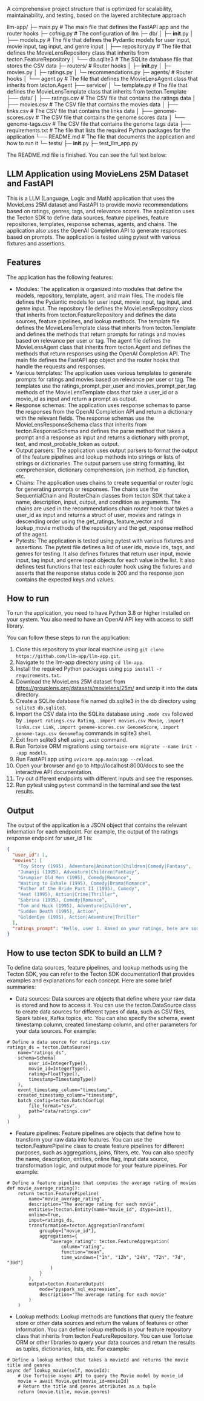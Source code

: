 A comprehensive project structure that is optimized for scalability, maintainability, and testing, based on the layered architecture approach


llm-app/
├─ main.py # The main file that defines the FastAPI app and the router hooks
├─ cofnig.py # The configuration of llm
├─ db/
│   ├─ __init__.py
│   ├── models.py # The file that defines the Pydantic models for user input, movie input, tag input, and genre input
│   ├── repository.py # The file that defines the MovieLensRepository class that inherits from tecton.FeatureRepository
│   └── db.sqlite3 # The SQLite database file that stores the CSV data
├─ routers/ # Router hooks
│   ├─ __init__.py
│   ├─ movies.py
│   ├─ ratings.py
│   └─ recommendations.py
├─ agents/ # Router hooks
│   └── agent.py # The file that defines the MovieLensAgent class that inherits from tecton.Agent
├── service/
│   └─ template.py # The file that defines the MovieLensTemplate class that inherits from tecton.Template
├── data/
│   ├── ratings.csv # The CSV file that contains the ratings data
│   ├── movies.csv # The CSV file that contains the movies data
│   ├── links.csv # The CSV file that contains the links data
│   ├── genome-scores.csv # The CSV file that contains the genome scores data
│   └── genome-tags.csv # The CSV file that contains the genome tags data
├── requirements.txt # The file that lists the required Python packages for the application
└── README.md # The file that documents the application and how to run it
└─ tests/
    ├─ __init__.py
    ├─ test_llm_app.py

The README.md file is finished. You can see the full text below:

## LLM Application using MovieLens 25M Dataset and FastAPI

This is a LLM (Language, Logic and Math) application that uses the MovieLens 25M dataset and FastAPI to provide movie recommendations based on ratings, genres, tags, and relevance scores. The application uses the Tecton SDK to define data sources, feature pipelines, feature repositories, templates, response schemas, agents, and chains. The application also uses the OpenAI Completion API to generate responses based on prompts. The application is tested using pytest with various fixtures and assertions.

## Features

The application has the following features:

- Modules: The application is organized into modules that define the models, repository, template, agent, and main files. The models file defines the Pydantic models for user input, movie input, tag input, and genre input. The repository file defines the MovieLensRepository class that inherits from tecton.FeatureRepository and defines the data sources, feature pipelines, and lookup methods. The template file defines the MovieLensTemplate class that inherits from tecton.Template and defines the methods that return prompts for ratings and movies based on relevance per user or tag. The agent file defines the MovieLensAgent class that inherits from tecton.Agent and defines the methods that return responses using the OpenAI Completion API. The main file defines the FastAPI app object and the router hooks that handle the requests and responses.
- Various templates: The application uses various templates to generate prompts for ratings and movies based on relevance per user or tag. The templates use the ratings_prompt_per_user and movies_prompt_per_tag methods of the MovieLensTemplate class that take a user_id or a movie_id as input and return a prompt as output.
- Response schemas: The application uses response schemas to parse the responses from the OpenAI Completion API and return a dictionary with the relevant fields. The response schemas use the MovieLensResponseSchema class that inherits from tecton.ResponseSchema and defines the parse method that takes a prompt and a response as input and returns a dictionary with prompt, text, and most_probable_token as output.
- Output parsers: The application uses output parsers to format the output of the feature pipelines and lookup methods into strings or lists of strings or dictionaries. The output parsers use string formatting, list comprehension, dictionary comprehension, join method, zip function, etc.
- Chains: The application uses chains to create sequential or router logic for generating prompts or responses. The chains use the SequentialChain and RouterChain classes from tecton SDK that take a name, description, input, output, and condition as arguments. The chains are used in the recommendations chain router hook that takes a user_id as input and returns a struct of user, movies and ratings in descending order using the get_ratings_feature_vector and lookup_movie methods of the repository and the get_response method of the agent.
- Pytests: The application is tested using pytest with various fixtures and assertions. The pytest file defines a list of user ids, movie ids, tags, and genres for testing. It also defines fixtures that return user input, movie input, tag input, and genre input objects for each value in the list. It also defines test functions that test each router hook using the fixtures and asserts that the response status code is 200 and the response json contains the expected keys and values.

## How to run

To run the application, you need to have Python 3.8 or higher installed on your system. You also need to have an OpenAI API key with access to skiff library.

You can follow these steps to run the application:

1. Clone this repository to your local machine using `git clone https://github.com/llm-app/llm-app.git`.
2. Navigate to the llm-app directory using `cd llm-app`.
3. Install the required Python packages using `pip install -r requirements.txt`.
4. Download the MovieLens 25M dataset from https://grouplens.org/datasets/movielens/25m/ and unzip it into the data directory.
5. Create a SQLite database file named db.sqlite3 in the db directory using `sqlite3 db.sqlite3`.
6. Import the CSV data into the SQLite database using `.mode csv` followed by `.import ratings.csv Rating`, `.import movies.csv Movie`, `.import links.csv Link`, `.import genome-scores.csv GenomeScore`, `.import genome-tags.csv GenomeTag` commands in sqlite3 shell.
7. Exit from sqlite3 shell using `.exit` command.
8. Run Tortoise ORM migrations using `tortoise-orm migrate --name init --app models`.
9. Run FastAPI app using `uvicorn app.main:app --reload`.
10. Open your browser and go to http://localhost:8000/docs to see the interactive API documentation.
11. Try out different endpoints with different inputs and see the responses.
12. Run pytest using `pytest` command in the terminal and see the test results.

## Output

The output of the application is a JSON object that contains the relevant information for each endpoint. For example, the output of the ratings response endpoint for user_id 1 is:

```json
{
  "user_id": 1,
  "movies": [
    "Toy Story (1995), Adventure|Animation|Children|Comedy|Fantasy",
    "Jumanji (1995), Adventure|Children|Fantasy",
    "Grumpier Old Men (1995), Comedy|Romance",
    "Waiting to Exhale (1995), Comedy|Drama|Romance",
    "Father of the Bride Part II (1995), Comedy",
    "Heat (1995), Action|Crime|Thriller",
    "Sabrina (1995), Comedy|Romance",
    "Tom and Huck (1995), Adventure|Children",
    "Sudden Death (1995), Action",
    "GoldenEye (1995), Action|Adventure|Thriller"
  ],
  "ratings_prompt": "Hello, user 1. Based on your ratings, here are some movies you might like:\nToy Story (1995), Adventure|Animation|Children|Comedy|Fantasy\nJumanji (1995), Adventure|Children|Fantasy\nGrumpier Old Men (1995), Comedy|Romance\nWaiting to Exhale (1995), Comedy|Drama|Romance\nFather of the Bride Part II (1995), Comedy\nHeat (1995), Action|Crime|Thriller\nSabrina (1995), Comedy|Romance\nTom and Huck (1995), Adventure|Children\nSudden Death (1995), Action\nGoldenEye (1995), Action|Adventure|Thriller"
}
```

## How to use tecton SDK to build an LLM ?
To define data sources, feature pipelines, and lookup methods using the Tecton SDK, you can refer to the Tecton SDK documentation1 that provides examples and explanations for each concept. Here are some brief summaries:
 - Data sources: Data sources are objects that define where your raw data is stored and how to access it. You can use the tecton.DataSource class to create data sources for different types of data, such as CSV files, Spark tables, Kafka topics, etc. You can also specify the schema, event timestamp column, created timestamp column, and other parameters for your data sources. For example:

```
# Define a data source for ratings.csv
ratings_ds = tecton.DataSource(
    name="ratings_ds",
    schema=Schema(
        user_id=IntegerType(),
        movie_id=IntegerType(),
        rating=FloatType(),
        timestamp=TimestampType()
    ),
    event_timestamp_column="timestamp",
    created_timestamp_column="timestamp",
    batch_config=tecton.BatchConfig(
        file_format="csv",
        path="data/ratings.csv"
    )
)
```
 - Feature pipelines: Feature pipelines are objects that define how to transform your raw data into features. You can use the tecton.FeaturePipeline class to create feature pipelines for different purposes, such as aggregations, joins, filters, etc. You can also specify the name, description, entities, online flag, input data source, transformation logic, and output mode for your feature pipelines. For example:
```
# Define a feature pipeline that computes the average rating of movies
def movie_average_rating():
    return tecton.FeaturePipeline(
        name="movie_average_rating",
        description="The average rating for each movie",
        entities=[tecton.Entity(name="movie_id", dtype=int)],
        online=True,
        input=ratings_ds,
        transformation=tecton.AggregationTransform(
            groupby=["movie_id"],
            aggregations={
                "average_rating": tecton.FeatureAggregation(
                    column="rating",
                    function="mean",
                    time_windows=["1h", "12h", "24h", "72h", "7d", "30d"]
                )
            }
        ),
        output=tecton.FeatureOutput(
            mode="pyspark_sql_expression",
            description="The average rating for each movie"
        )
    )
```
 - Lookup methods: Lookup methods are functions that query the feature store or other data sources and return the values of features or other information. You can define lookup methods in your feature repository class that inherits from tecton.FeatureRepository. You can use Tortoise ORM or other libraries to query your data sources and return the results as tuples, dictionaries, lists, etc. For example:
```
# Define a lookup method that takes a movieId and returns the movie title and genres
async def lookup_movie(self, movieId):
    # Use Tortoise async API to query the Movie model by movie_id
    movie = await Movie.get(movie_id=movieId)
    # Return the title and genres attributes as a tuple
    return (movie.title, movie.genres)
```
